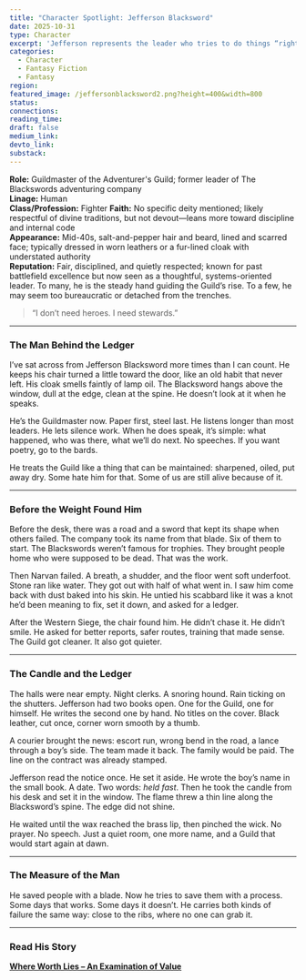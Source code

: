 ```yaml
---
title: "Character Spotlight: Jefferson Blacksword"
date: 2025-10-31
type: Character
excerpt: 'Jefferson represents the leader who tries to do things “right” by the numbers, but slowly comes to question: “What if the things I’m measuring aren’t the things that truly matter?”'
categories:
  - Character
  - Fantasy Fiction
  - Fantasy
region:
featured_image: /jeffersonblacksword2.png?height=400&width=800
status: 
connections: 
reading_time:
draft: false
medium_link:
devto_link:
substack:
---
```


**Role:** Guildmaster of the Adventurer's Guild; former leader of The Blackswords adventuring company  
**Linage:** Human  
**Class/Profession:** Fighter
**Faith:** No specific deity mentioned; likely respectful of divine traditions, but not devout—leans more toward discipline and internal code  
**Appearance:** Mid-40s, salt-and-pepper hair and beard, lined and scarred face; typically dressed in worn leathers or a fur-lined cloak with understated authority  
**Reputation:** Fair, disciplined, and quietly respected; known for past battlefield excellence but now seen as a thoughtful, systems-oriented leader. To many, he is the steady hand guiding the Guild’s rise. To a few, he may seem too bureaucratic or detached from the trenches.


> “I don’t need heroes. I need stewards.”

---

### The Man Behind the Ledger

I’ve sat across from Jefferson Blacksword more times than I can count. He keeps his chair turned a little toward the door, like an old habit that never left. His cloak smells faintly of lamp oil. The Blacksword hangs above the window, dull at the edge, clean at the spine. He doesn’t look at it when he speaks.

He’s the Guildmaster now. Paper first, steel last. He listens longer than most leaders. He lets silence work. When he does speak, it’s simple: what happened, who was there, what we’ll do next. No speeches. If you want poetry, go to the bards.

He treats the Guild like a thing that can be maintained: sharpened, oiled, put away dry. Some hate him for that. Some of us are still alive because of it.

---

### Before the Weight Found Him

Before the desk, there was a road and a sword that kept its shape when others failed. The company took its name from that blade. Six of them to start. The Blackswords weren’t famous for trophies. They brought people home who were supposed to be dead. That was the work.

Then Narvan failed. A breath, a shudder, and the floor went soft underfoot. Stone ran like water. They got out with half of what went in. I saw him come back with dust baked into his skin. He untied his scabbard like it was a knot he’d been meaning to fix, set it down, and asked for a ledger.

After the Western Siege, the chair found him. He didn’t chase it. He didn’t smile. He asked for better reports, safer routes, training that made sense. The Guild got cleaner. It also got quieter.

---

### The Candle and the Ledger

The halls were near empty. Night clerks. A snoring hound. Rain ticking on the shutters. Jefferson had two books open. One for the Guild, one for himself. He writes the second one by hand. No titles on the cover. Black leather, cut once, corner worn smooth by a thumb.

A courier brought the news: escort run, wrong bend in the road, a lance through a boy’s side. The team made it back. The family would be paid. The line on the contract was already stamped.

Jefferson read the notice once. He set it aside. He wrote the boy’s name in the small book. A date. Two words: _held fast_. Then he took the candle from his desk and set it in the window. The flame threw a thin line along the Blacksword’s spine. The edge did not shine.

He waited until the wax reached the brass lip, then pinched the wick. No prayer. No speech. Just a quiet room, one more name, and a Guild that would start again at dawn.

---

### The Measure of the Man

He saved people with a blade. Now he tries to save them with a process. Some days that works. Some days it doesn’t. He carries both kinds of failure the same way: close to the ribs, where no one can grab it.

---

### Read His Story

**[Where Worth Lies – An Examination of Value](/strategic-narratives/world-of-artumin/where-worth-lies-an-examination-of-value)**
